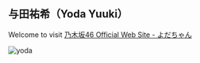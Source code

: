 
## 与田祐希（Yoda Yuuki）
Welcome to visit
<a href="http://www.nogizaka46.com/member/detail/yodayuuki.php" target="_blank">乃木坂46 Official Web Site - よだちゃん</a>


![yoda](http://yodayuuki.cn/images/yoda.jpg)